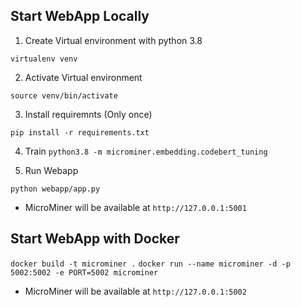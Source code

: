 
## Start WebApp Locally
1. Create Virtual environment with python 3.8 
```
virtualenv venv
```

2. Activate Virtual environment
```
source venv/bin/activate
```

3. Install requiremnts (Only once)
```
pip install -r requirements.txt
```

4. Train 
 `python3.8 -m microminer.embedding.codebert_tuning`

4. Run Webapp
```
python webapp/app.py
```

- MicroMiner will be available at `http://127.0.0.1:5001`

## Start WebApp with Docker
`docker build -t microminer .`
`docker run --name microminer -d -p 5002:5002 -e PORT=5002 microminer`
- MicroMiner will be available at `http://127.0.0.1:5002`

